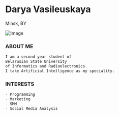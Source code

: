# Darya Vasileuskaya

Minsk, BY

![Image](src)

### ABOUT ME

```markdown
I am a second year student of
Belarusian State University
of Informatics and Radioelectronics.
I take Artificial Intelligence as my speciality.
```

### INTERESTS

```markdown
- Programming
- Marketing
- SMM
- Social Media Analysis
```
